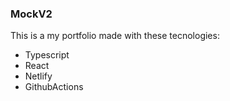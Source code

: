 ### MockV2 ###

This is a my portfolio made with these tecnologies:

-  Typescript
-  React
-  Netlify
-  GithubActions
